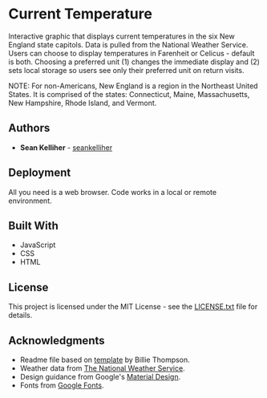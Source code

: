 # Current Temperature

Interactive graphic that displays current temperatures in the six New England state capitols. Data is pulled from the National Weather Service. Users can choose to display temperatures in Farenheit or Celicus - default is both. Choosing a preferred unit (1) changes the immediate display and (2) sets local storage so users see only their preferred unit on return visits.

NOTE: For non-Americans, New England is a region in the Northeast United States. It is comprised of the states: Connecticut, Maine, Massachusetts, New Hampshire, Rhode Island, and Vermont.

## Authors

* **Sean Kelliher** - [seankelliher](https://github.com/seankelliher)

## Deployment

All you need is a web browser. Code works in a local or remote environment.

## Built With

* JavaScript
* CSS
* HTML

## License

This project is licensed under the MIT License - see the [LICENSE.txt](LICENSE.txt) file for details.

## Acknowledgments

* Readme file based on [template](https://gist.github.com/PurpleBooth/109311bb0361f32d87a2) by Billie Thompson.
* Weather data from [The National Weather Service](https://www.weather.gov).
* Design guidance from Google's [Material Design](https://material.io/design).
* Fonts from [Google Fonts](https://fonts.google.com).